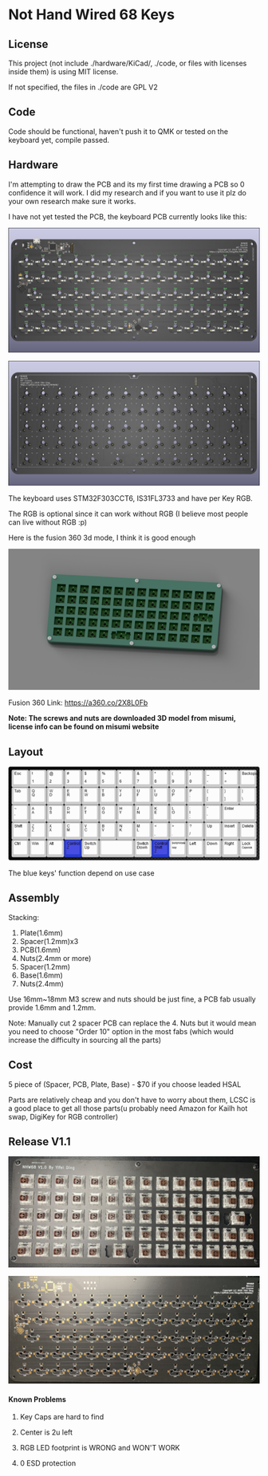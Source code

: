 # Not Hand Wired 68 Keys

## License

This project (not include ./hardware/KiCad/, ./code, or files with licenses inside them) is using MIT license.

If not specified, the files in ./code are GPL V2

## Code

Code should be functional, haven't push it to QMK or tested on the keyboard yet, compile passed.

## Hardware

I'm attempting to draw the PCB and its my first time drawing a PCB so 0 confidence it will work. I did my research and if you want to use it plz do your own research make sure it works.

I have not yet tested the PCB, the keyboard PCB currently looks like this:

![PCB_Front](./picture/PCB_Front.png)


![PCB_Back](./picture/PCB_back.png)

The keyboard uses STM32F303CCT6, IS31FL3733 and have per Key RGB. 

The RGB is optional since it can work without RGB (I believe most people can live without RGB :p)

Here is the fusion 360 3d mode, I think it is good enough

![PCB_Front](./picture/Assembly.png)

Fusion 360 Link: https://a360.co/2X8L0Fb

**Note: The screws and nuts are downloaded 3D model from misumi, license info can be found on misumi website**

## Layout

![keyboard-layout](./picture/keyboard_layout.png)

The blue keys' function depend on use case

## Assembly

Stacking: 

1. Plate(1.6mm)
2. Spacer(1.2mm)x3
3. PCB(1.6mm)
4. Nuts(2.4mm or more)
5. Spacer(1.2mm)
6. Base(1.6mm)
7. Nuts(2.4mm)

Use 16mm~18mm M3 screw and nuts should be just fine, a PCB fab usually provide 1.6mm and 1.2mm.

Note: Manually cut 2 spacer PCB can replace the 4. Nuts but it would mean you need to choose "Order 10" option in the most fabs (which would increase the difficulty in sourcing all the parts)

## Cost

5 piece of (Spacer, PCB, Plate, Base) - $70 if you choose leaded HSAL

Parts are relatively cheap and you don't have to worry about them, LCSC is a good place to get all those parts(u probably need Amazon for Kailh hot swap, DigiKey for RGB controller)

## Release V1.1 

![v1.1-1](./picture/v1.1_1.jpg)

![v1.1-2](./picture/v1.1_2.jpg)

#### Known Problems

1. Key Caps are hard to find
2. Center is 2u left
3. RGB LED footprint is WRONG and WON'T WORK

4. 0 ESD protection
